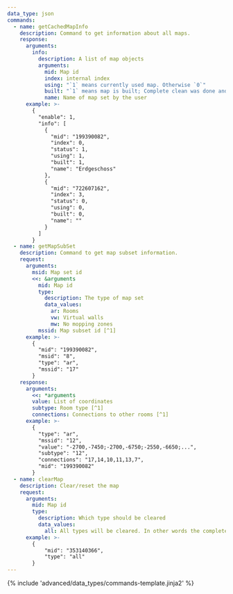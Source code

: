 ```yaml
---
data_type: json
commands:
  - name: getCachedMapInfo
    description: Command to get information about all maps.
    response:
      arguments:
        info:
          description: A list of map objects
          arguments:
            mid: Map id
            index: internal index
            using: "`1` means currently used map. Otherwise `0`"
            built: "`1` means map is built; Complete clean was done and bot returned successfully to charging station"
            name: Name of map set by the user
      example: >-
        {
          "enable": 1,
          "info": [
            {
              "mid": "199390082",
              "index": 0,
              "status": 1,
              "using": 1,
              "built": 1,
              "name": "Erdgeschoss"
            },
            {
              "mid": "722607162",
              "index": 3,
              "status": 0,
              "using": 0,
              "built": 0,
              "name": ""
            }
          ]
        }
  - name: getMapSubSet
    description: Command to get map subset information.
    request:
      arguments:
        msid: Map set id
        <<: &arguments
          mid: Map id
          type:
            description: The type of map set
            data_values:
              ar: Rooms
              vw: Virtual walls
              mw: No mopping zones
          mssid: Map subset id [^1]
      example: >-
        {
          "mid": "199390082",
          "msid": "8",
          "type": "ar",
          "mssid": "17"
        }
    response:
      arguments:
        <<: *arguments
        value: List of coordinates
        subtype: Room type [^1]
        connections: Connections to other rooms [^1]
      example: >-
        {
          "type": "ar",
          "mssid": "12",
          "value": "-2700,-7450;-2700,-6750;-2550,-6650;...",
          "subtype": "12",
          "connections": "17,14,10,11,13,7",
          "mid": "199390082"
        }
  - name: clearMap
    description: Clear/reset the map
    request:
      arguments:
        mid: Map id
        type:
          description: Which type should be cleared
          data_values:
            all: All types will be cleared. In other words the complete map will be reseted.
      example: >-
        {
            "mid": "353140366",
            "type": "all"
        }
---
```


{% include 'advanced/data_types/commands-template.jinja2' %}

[^1]: Only present when `type` = `ar`
